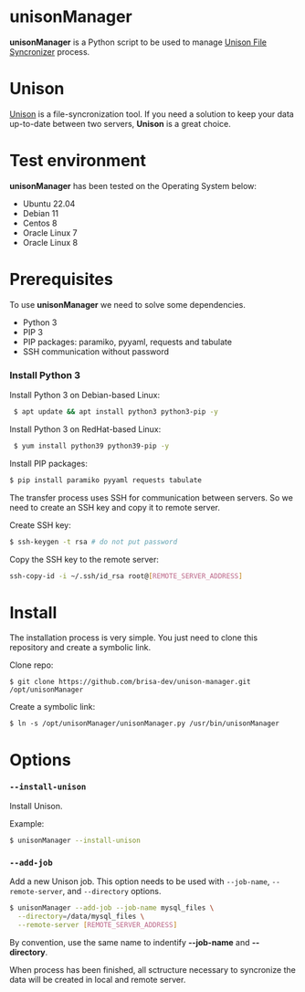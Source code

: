 # unisonManager
<b>unisonManager</b> is a Python script to be used to manage <a href='https://github.com/bcpierce00/unison' target='_blank'>Unison File Syncronizer</a> process.

# Unison
<a href='https://github.com/bcpierce00/unison' target='_blank'>Unison</a> is a file-syncronization tool. If you need a solution to keep your data up-to-date between two servers, <b>Unison</b> is a great choice.

# Test environment
<b>unisonManager</b> has been tested on the Operating System below:
  - Ubuntu 22.04
  - Debian 11
  - Centos 8
  - Oracle Linux 7
  - Oracle Linux 8

# Prerequisites
To use <b>unisonManager</b> we need to solve some dependencies.
 - Python 3
 - PIP 3
 - PIP packages: paramiko, pyyaml, requests and tabulate
 - SSH communication without password

### Install Python 3
 Install Python 3 on Debian-based Linux:
 ```bash
  $ apt update && apt install python3 python3-pip -y
 ```
 Install Python 3 on RedHat-based Linux:
 ```bash
  $ yum install python39 python39-pip -y
 ```
Install PIP packages:
```bash
$ pip install paramiko pyyaml requests tabulate
```
The transfer process uses SSH for communication between servers. So we need to create an SSH key and copy it to remote server.<p>
Create SSH key:
```bash
$ ssh-keygen -t rsa # do not put password
```
Copy the SSH key to the remote server:
```bash
ssh-copy-id -i ~/.ssh/id_rsa root@[REMOTE_SERVER_ADDRESS]
```

# Install
The installation process is very simple. You just need to clone this repository and create a symbolic link.

Clone repo:
```shell
$ git clone https://github.com/brisa-dev/unison-manager.git /opt/unisonManager
```

Create a symbolic link:
```shell
$ ln -s /opt/unisonManager/unisonManager.py /usr/bin/unisonManager
```

# Options
### `--install-unison`
Install Unison.<p>
Example:
```bash
$ unisonManager --install-unison
```

### `--add-job`
Add a new Unison job. This option needs to be used with `--job-name`, `--remote-server`, and `--directory` options.
```bash
$ unisonManager --add-job --job-name mysql_files \
  --directory=/data/mysql_files \
  --remote-server [REMOTE_SERVER_ADDRESS]
```
By convention, use the same name to indentify <b>--job-name</b> and <b>--directory</b>.

When process has been finished, all sctructure necessary to syncronize the data will be created in local and remote server.